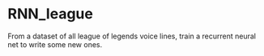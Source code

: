 # RNN_league

From a dataset of all league of legends voice lines,
train a recurrent neural net to write some new ones.
